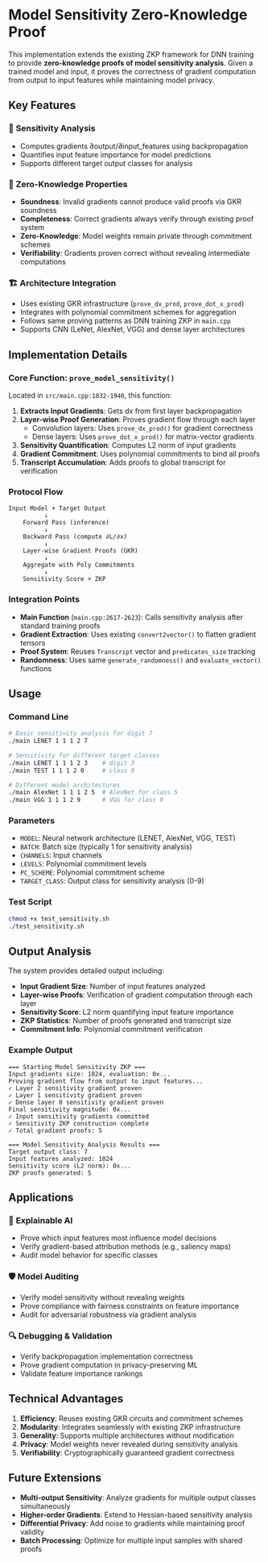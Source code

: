 # Model Sensitivity Zero-Knowledge Proof

This implementation extends the existing ZKP framework for DNN training to provide **zero-knowledge proofs of model sensitivity analysis**. Given a trained model and input, it proves the correctness of gradient computation from output to input features while maintaining model privacy.

## Key Features

### 🔬 **Sensitivity Analysis**
- Computes gradients ∂output/∂input_features using backpropagation
- Quantifies input feature importance for model predictions
- Supports different target output classes for analysis

### 🔐 **Zero-Knowledge Properties** 
- **Soundness**: Invalid gradients cannot produce valid proofs via GKR soundness
- **Completeness**: Correct gradients always verify through existing proof system
- **Zero-Knowledge**: Model weights remain private through commitment schemes
- **Verifiability**: Gradients proven correct without revealing intermediate computations

### 🏗️ **Architecture Integration**
- Uses existing GKR infrastructure (`prove_dx_prod`, `prove_dot_x_prod`)
- Integrates with polynomial commitment schemes for aggregation  
- Follows same proving patterns as DNN training ZKP in `main.cpp`
- Supports CNN (LeNet, AlexNet, VGG) and dense layer architectures

## Implementation Details

### Core Function: `prove_model_sensitivity()`

Located in `src/main.cpp:1832-1940`, this function:

1. **Extracts Input Gradients**: Gets dx from first layer backpropagation
2. **Layer-wise Proof Generation**: Proves gradient flow through each layer
   - Convolution layers: Uses `prove_dx_prod()` for gradient correctness
   - Dense layers: Uses `prove_dot_x_prod()` for matrix-vector gradients
3. **Sensitivity Quantification**: Computes L2 norm of input gradients
4. **Gradient Commitment**: Uses polynomial commitments to bind all proofs
5. **Transcript Accumulation**: Adds proofs to global transcript for verification

### Protocol Flow

```
Input Model + Target Output
          ↓
    Forward Pass (inference)
          ↓  
    Backward Pass (compute ∂L/∂x)
          ↓
    Layer-wise Gradient Proofs (GKR)
          ↓
    Aggregate with Poly Commitments  
          ↓
    Sensitivity Score + ZKP
```

### Integration Points

- **Main Function** (`main.cpp:2617-2623`): Calls sensitivity analysis after standard training proofs
- **Gradient Extraction**: Uses existing `convert2vector()` to flatten gradient tensors
- **Proof System**: Reuses `Transcript` vector and `predicates_size` tracking
- **Randomness**: Uses same `generate_randomness()` and `evaluate_vector()` functions

## Usage

### Command Line
```bash
# Basic sensitivity analysis for digit 7
./main LENET 1 1 1 2 7

# Sensitivity for different target classes
./main LENET 1 1 1 2 3    # digit 3
./main TEST 1 1 1 2 0     # class 0

# Different model architectures  
./main AlexNet 1 1 1 2 5  # AlexNet for class 5
./main VGG 1 1 1 2 9      # VGG for class 9
```

### Parameters
- `MODEL`: Neural network architecture (LENET, AlexNet, VGG, TEST)
- `BATCH`: Batch size (typically 1 for sensitivity analysis)
- `CHANNELS`: Input channels 
- `LEVELS`: Polynomial commitment levels
- `PC_SCHEME`: Polynomial commitment scheme
- `TARGET_CLASS`: Output class for sensitivity analysis (0-9)

### Test Script
```bash
chmod +x test_sensitivity.sh
./test_sensitivity.sh
```

## Output Analysis

The system provides detailed output including:

- **Input Gradient Size**: Number of input features analyzed
- **Layer-wise Proofs**: Verification of gradient computation through each layer
- **Sensitivity Score**: L2 norm quantifying input feature importance
- **ZKP Statistics**: Number of proofs generated and transcript size
- **Commitment Info**: Polynomial commitment verification

### Example Output
```
=== Starting Model Sensitivity ZKP ===
Input gradients size: 1024, evaluation: 0x...
Proving gradient flow from output to input features...
✓ Layer 2 sensitivity gradient proven
✓ Layer 1 sensitivity gradient proven  
✓ Dense layer 0 sensitivity gradient proven
Final sensitivity magnitude: 0x...
✓ Input sensitivity gradients committed
✓ Sensitivity ZKP construction complete
✓ Total gradient proofs: 5

=== Model Sensitivity Analysis Results ===
Target output class: 7
Input features analyzed: 1024
Sensitivity score (L2 norm): 0x...
ZKP proofs generated: 5
```

## Applications

### 🎯 **Explainable AI**
- Prove which input features most influence model decisions
- Verify gradient-based attribution methods (e.g., saliency maps)
- Audit model behavior for specific classes

### 🛡️ **Model Auditing** 
- Verify model sensitivity without revealing weights
- Prove compliance with fairness constraints on feature importance
- Audit for adversarial robustness via gradient analysis

### 🔍 **Debugging & Validation**
- Verify backpropagation implementation correctness
- Prove gradient computation in privacy-preserving ML
- Validate feature importance rankings

## Technical Advantages

1. **Efficiency**: Reuses existing GKR circuits and commitment schemes
2. **Modularity**: Integrates seamlessly with existing ZKP infrastructure  
3. **Generality**: Supports multiple architectures without modification
4. **Privacy**: Model weights never revealed during sensitivity analysis
5. **Verifiability**: Cryptographically guaranteed gradient correctness

## Future Extensions

- **Multi-output Sensitivity**: Analyze gradients for multiple output classes simultaneously
- **Higher-order Gradients**: Extend to Hessian-based sensitivity analysis  
- **Differential Privacy**: Add noise to gradients while maintaining proof validity
- **Batch Processing**: Optimize for multiple input samples with shared proofs